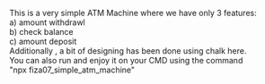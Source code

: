 This is a very simple ATM Machine where we have only 3 features:<br/>
a) amount withdrawl<br/>
b) check balance<br/>
c) amount deposit<br/>
Additionally , a bit of designing has been done using chalk here.<br/> 
You can also run and enjoy it on your CMD using the command <br/>
"npx fiza07_simple_atm_machine"
